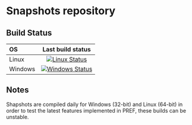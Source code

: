 Snapshots repository
====

Build Status
-----
|OS|Last build status|
|:---| :---:|
|Linux| [![Linux Status](https://travis-ci.org/PREF/PREF.svg?branch=master)](https://travis-ci.org/PREF/PREF) |
|Windows| [![Windows Status](https://ci.appveyor.com/api/projects/status/github/pref/pref?svg=true)](https://ci.appveyor.com/project/Dax89/pref) |

Notes
-----
Shapshots are compiled daily for Windows (32-bit) and Linux (64-bit) in order to test the latest features implemented in PREF, these builds can be unstable.
